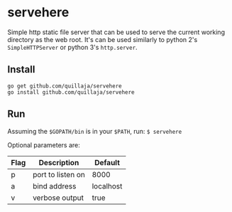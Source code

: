 # servehere
Simple http static file server that can be used to serve the current working directory as the web root. 
It's can be used similarly to python 2's `SimpleHTTPServer` or python 3's `http.server`.

## Install
    go get github.com/quillaja/servehere
    go install github.com/quillaja/servehere

## Run
Assuming the `$GOPATH/bin` is in your `$PATH`, run:
`$ servehere`

Optional parameters are:

| Flag | Description | Default |
|---|---|---|
| p | port to listen on | 8000 |
| a | bind address | localhost |
| v | verbose output | true |
